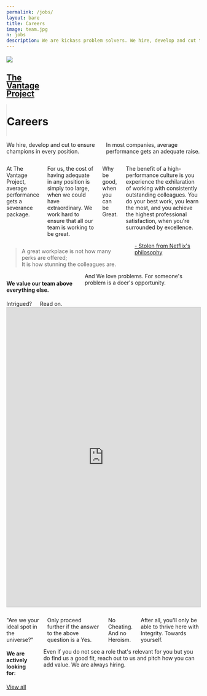```yaml
---
permalink: /jobs/
layout: bare
title: Careers
image: team.jpg
n: jobs
description: We are kickass problem solvers. We hire, develop and cut to ensure champions in every position.
---
```

<div class="helmetbg b-ws-top-p">
	<div class="row">
		<div class="large-3 large-offset-3 medium-4 medium-offset-2 small-8 small-offset-2 columns s-ws-top">
			<div class="row">
				<a href="{{site.url}}">
					<div class="small-3 columns">
						<img src="{{site.url}}/assets/img/vantage-logo-full.png" style="margin-top:0.25em;">
					</div>
</a>
					<div class="small-4 columns">
						<a href="{{site.url}}">
							<h2 class="sans2 bkc f-1-25x" style="line-height:1;">The <br> Vantage <br>Project</h2>
						</a>
					</div>
					<div class="small-5 columns" style="border-left: 1px solid #dedede;">
						<h1 class="f-1-5x bold bc" style="line-height: 1.27; margin-top: 1em;">Careers</h1>
					</div>
			</div>
		</div>
<!-- 		<div class="small-12 medium-6 columns s-ws-top xs-ws-top-p">
			<ul class="menu align-right hover">
	      <li><a href="{{site.url}}/ico" class="dbc">ICO</a></li>
	      <li><a href="{{site.url}}/blockchain" class="dbc">Blockchain</a></li>
	    </ul>
		</div> -->
	</div>
	<div class="row">
		<div class="small-12 medium-10 large-8 columns large-offset-3 medium-offset-2 b-ws-top">
			<!-- <h4 class="bkc">We're a high-performance team, not a family.</h4>
			<p class="b-ws-top">Families are structured for companionship. We are structured like a sports team; <span class="bkc f-1-25x">Built to Win.</span> </p> -->
			<p class="m-ws-top f-2x dbc bold nm">
			We hire, develop and cut to ensure champions in every position.</p>
			<p class="f-1-25x bc"> In most companies, average performance gets an adequate raise.</p>
		</div>
		<div class="small-12 medium-10 large-6 columns large-offset-3 medium-offset-2">
			<p class="f-1-25x"> At The Vantage Project, average performance gets a severance package.</p>
			<p class="f-1-25x">For us, the cost of having adequate in any position is simply too large, when we could have extraordinary. We work hard to ensure that all our team is working to be great.</p>
			<p class="bkc f-1-25x s-ws-top">Why be good, when you can be Great.</p>
			<p class="f-1-25x">The benefit of a high-performance culture is you experience the exhilaration of working with consistently outstanding colleagues. You do your best work, you learn the most, and you achieve the highest professional satisfaction, when you're surrounded by excellence.</p>
		</div>
		<div class="small-12 medium-10 large-8 end columns large-offset-3 medium-offset-2">
			<blockquote class="dbc bold f-1-5x m-ws-top">A great workplace is not how many perks are offered; <br> It is how stunning the colleagues are.</blockquote>
			<div class="text-right"><a class="scolor2 s2" href="https://www.fastcompany.com/3027124/lessons-learned/netflixs-major-hr-innovation-treating-humans-like-people"> - Stolen from Netflix's philosophy</a></div>
	<!-- <div class="text-center b-ws-bottom b-ws-top"><a class="button success" href="mailto:work@mutinylabs.in">I think I belong here</a></div> -->
	<!-- <div class="f-1-25x b-ws-bottom b-ws-bottom-p b-ws-top">"If You’re Offered a Seat on a Rocket Ship, You Don’t Ask What Seat. You Just Get On.”</div> -->
		</div>
	</div>
	<div class="row">
		<div class="small-12 medium-10 large-8 end large-offset-3 medium-offset-2 columns m-ws-top b-ws-bottom">
			<h4 class="bkc nm">We value our team above everything else. </h4>
			<!-- <div class="f-1-25x">With</div> -->
			<div class="xs-ws-top f-1-25x">And We love problems. For someone's problem is a doer's opportunity.</div>
		</div>
	</div>
</div>
<div class="row">
	<div class="small-12 medium-10 large-9 large-offset-3 medium-offset-2 columns m-ws-top m-ws-bottom">
		<div class="dbc nm bold f-1-5x"> Intrigued?</div>
		<div class="f-1-25x">Read on.</div>
	</div>
	<div class="small-12 large-9 large-centered columns">
		<div class="responsive-slideshare m-ws-top">
			<iframe src="https://www.slideshare.net/slideshow/embed_code/key/AEGmpetLCFL5RA" width="1000" height="780" frameborder="0" marginwidth="0" marginheight="0" scrolling="no" style="border:1px solid #CCC; border-width:1px; margin-bottom:5px; max-width: 100%;" allowfullscreen> </iframe>
			<!-- <iframe src="//www.slideshare.net/slideshow/embed_code/key/f1OPWjdyTJMu8E" width="1000" height="780" frameborder="0" marginwidth="0" marginheight="0" scrolling="no" style="border:1px solid #CCC; border-width:1px; max-width: 100%;" allowfullscreen> </iframe>
			 --><!-- <object data="http://127.0.0.1.xip.io:3003/assets/pdf/hello.pdf" type="application/pdf" width="100%" height="700px"> 
			  <p class="yc">It appears you don't have a PDF plugin for this browser.
			   No biggie... you can <a href="https://drive.google.com/file/d/1pWnCQyXlKzmrFyQVHPK6C031DJSRv4b6/view">click here to
			  download the PDF file.</a></p>  
			</object> -->
			<object type="application/pdf" height="20px">
			<p class="yc s-ws-top">Oops! Looks like there may be an issue with your browser. 
			   No biggie... If you face issues with slideshare you can <a href="https://drive.google.com/file/d/1pWnCQyXlKzmrFyQVHPK6C031DJSRv4b6/view"> click here to view the PDF file.</a></p>  
		  </object>
		</div>
	</div>
</div>
<div class="row">
	<div class="small-12 medium-10 large-9 large-offset-3 medium-offset-2 columns b-ws-top m-ws-bottom">
		<div class="f-1-5x">"Are we your ideal spot in the universe?"</div>
		<div class="dbc nm bold f-1-5x">Only proceed further if the answer to the above question is a Yes.</div>
		<div class="f-1-25x bc">No Cheating. And no Heroism.</div>
		<div class="f-1-25x xs-ws-top">After all, you'll only be able to thrive here with Integrity. Towards yourself.</div>
	</div>
</div>
<div class="row">
	<div class="small-12 medium-10 large-6 large-offset-3 medium-offset-2 columns m-ws-top">
		<h4 class="dbc f-1-5x bold">We are actively looking for:</h4>
		<p class="scolor2">Even if you do not see a role that's relevant for you but you do find us a good fit, reach out to us and pitch how you can add value. We are always hiring.</p>
	</div>
</div>
<div class="row">
	<div class="small-12 medium-7 large-6 small-centered columns m-ws-top">
		<script data-startup="the-vantage-project" src="https://angel.co/javascripts/embed_jobs.js" id="angellist_embed" async></script>
	</div>
	<div class="small-12 medium-7 large-6 small-centered columns b-ws-bottom">
		<a href="https://angel.co/the-vantage-project/jobs" class="button success">View all</a>
	</div>
	
</div>
<!-- <div class="row">
	<div class="small-12 medium-8 medium-centered columns b-ws-bottom">
		<div class="row">
			<div class="small-3 medium-1 columns">
				<img src="{{site.url}}/assets/img/content.png">
			</div>
			<div class="small-9 columns medium-5 end">
				<h5 class="bkc">Viral content curator</h5>
				<ul class="naked">
					<li>10 point Listicles on a specific topic</li>
					<li>3 Gifs/images sourced from library and 150 words reworked per point</li>
					<li>approx 40 minutes per listicle</li>
				</ul>
				<p>Languages: Hindi and English</p>
				<p>Base pay: ₹30K/month (50% variable pay)</p>
			</div>
			<div class="small-3 medium-1 columns">
				<img src="{{site.url}}/assets/img/growth.png">
			</div>
			<div class="small-9 columns medium-5 end">
				<h5 class="bkc">Growth Hacker</h5>
				<ul class="naked">
					<li>Data driven approach to Distribution + Product</li>
					<li>Social funnels</li>
					<li>Hustle</li>
				</ul>
				<p>Base pay: ₹80k-120K/month</p>
			</div>
		</div>
	</div>
</div> -->
